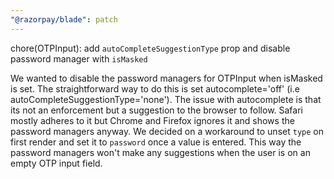```yaml
---
"@razorpay/blade": patch
---
```


chore(OTPInput): add `autoCompleteSuggestionType` prop and disable password manager with `isMasked`

We wanted to disable the password managers for OTPInput when isMasked is set. The straightforward way to do this is set autocomplete='off' (i.e autoCompleteSuggestionType='none'). The issue with autocomplete is that its not an enforcement but a suggestion to the browser to follow. Safari mostly adheres to it but Chrome and Firefox ignores it and shows the password managers anyway. We decided on a workaround to unset `type` on first render and set it to `password` once a value is entered. This way the password managers won't make any suggestions when the user is on an empty OTP input field.
